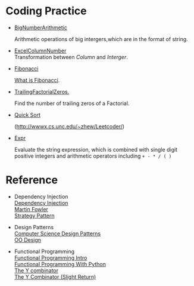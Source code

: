 Coding Practice
==========

* [BigNumberArithmetic](https://github.com/zhizhuwang/codekata/tree/master/BigNumberArithmetic)    

    Arithmetic operations of  big intergers,which are in the format of string.

* [ExcelColumnNumber](https://github.com/zhizhuwang/codekata/tree/master/ExcelColumnNumber)  
    Transformation between *Column* and *Interger*.

* [Fibonacci](https://github.com/zhizhuwang/codekata/tree/master/Fibonacci/erl)

    [What is Fibonacci](http://en.wikipedia.org/wiki/Fibonacci_number).

* [TrailingFactorialZeros.](https://github.com/zhizhuwang/codekata/tree/master/TrailingFactorialZeros)  

    Find the number of trailing zeros of a Factorial.

* [Quick Sort](https://github.com/zhizhuwang/codekata/tree/master/QuickSort)

	(http://wwwx.cs.unc.edu/~zhew/Leetcoder/)
	
* [Expr](https://github.com/zhizhuwang/codekata/tree/master/expr)    

    Evaluate the string expression, which is combined with single digit positive integers and arithmetic operators including `+ - * / ( ) `


Reference
===========

* Dependency Injection    
    [Dependency Injection](https://en.wikipedia.org/wiki/Dependency_injection#cite_note-3)  
    [Martin Fowler](http://www.martinfowler.com/articles/injection.html)  
    [Strategy Pattern](https://en.wikipedia.org/wiki/Strategy_pattern)  


* Design Patterns  
    [Computer Science Design Patterns](https://en.wikibooks.org/wiki/Computer_Science_Design_Patterns)  
    [OO Design](http://www.oodesign.com/)    

* Functional Programming    
    [Functional Programming Intro](http://coolshell.cn/articles/10822.html)  
    [Functional Programming With Python](http://kachayev.github.io/talks/uapycon2012/#/)    
    [The Y combinator](https://medium.com/@ayanonagon/the-y-combinator-no-not-that-one-7268d8d9c46)     
    [The Y Combinator (Slight Return)](http://mvanier.livejournal.com/2897.html)
 


